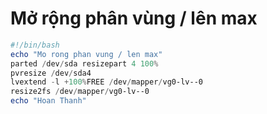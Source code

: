# Mở rộng phân vùng / lên max
```powershell
#!/bin/bash
echo "Mo rong phan vung / len max"
parted /dev/sda resizepart 4 100%
pvresize /dev/sda4
lvextend -l +100%FREE /dev/mapper/vg0-lv--0
resize2fs /dev/mapper/vg0-lv--0
echo "Hoan Thanh"
```